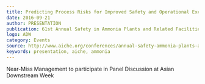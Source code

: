 ```yaml
---
title: Predicting Process Risks for Improved Safety and Operational Excellence: A Breakthrough Technology and Case Studies
date: 2016-09-21
author: PRESENTATION
publication: 61st Annual Safety in Ammonia Plants and Related Facilities Symposium
logo: ADW
category: Events
source: http://www.aiche.org/conferences/annual-safety-ammonia-plants-and-related-facilities-symposium/2016
keywords: presentation, aiche, ammonia 
---
```


Near-Miss Management to participate in Panel Discussion at Asian Downstream Week
